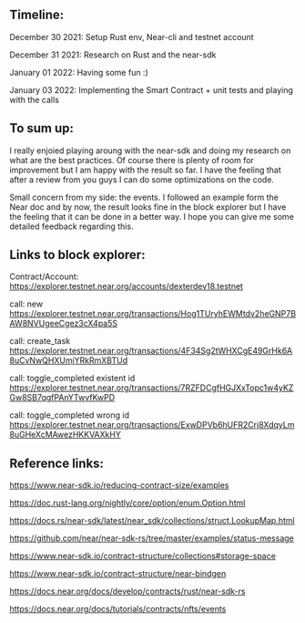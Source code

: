 ## Timeline:

December 30 2021: Setup Rust env, Near-cli and testnet account

December 31 2021: Research on Rust and the near-sdk

January 01 2022: Having some fun :)

January 03 2022: Implementing the Smart Contract + unit tests and playing with the calls

## To sum up:

I really enjoied playing aroung with the near-sdk and doing my research on what are the best practices. Of course there is plenty of room for improvement but I am happy with the result so far. I have the feeling that after a review from you guys I can do some optimizations on the code.

Small concern from my side: the events.
I followed an example form the Near doc and by now, the result looks fine in the block explorer but I have the feeling that it can be done in a better way. I hope you can give me some detailed feedback regarding this.

## Links to block explorer:

Contract/Account:
https://explorer.testnet.near.org/accounts/dexterdev18.testnet

call: new
https://explorer.testnet.near.org/transactions/Hog1TUryhEWMtdv2heGNP7BAW8NVUgeeCgez3cX4pa5S

call: create_task
https://explorer.testnet.near.org/transactions/4F34Sg2tWHXCgE49GrHk6A8uCvNwQHXUmjYRkRmXBTUd

call: toggle_completed existent id
https://explorer.testnet.near.org/transactions/7RZFDCgfHGJXxTopc1w4yKZGw8SB7qgfPAnYTwvfKwPD

call: toggle_completed wrong id
https://explorer.testnet.near.org/transactions/ExwDPVb6hUFR2Crj8XdqyLm8uGHeXcMAwezHKKVAXkHY

## Reference links:

https://www.near-sdk.io/reducing-contract-size/examples

https://doc.rust-lang.org/nightly/core/option/enum.Option.html

https://docs.rs/near-sdk/latest/near_sdk/collections/struct.LookupMap.html

https://github.com/near/near-sdk-rs/tree/master/examples/status-message

https://www.near-sdk.io/contract-structure/collections#storage-space

https://www.near-sdk.io/contract-structure/near-bindgen

https://docs.near.org/docs/develop/contracts/rust/near-sdk-rs

https://docs.near.org/docs/tutorials/contracts/nfts/events
